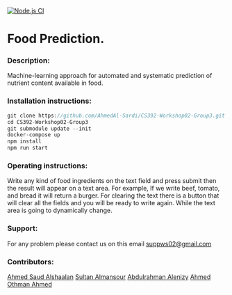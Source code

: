[![Node.js CI](https://github.com/AhmedAl-Sardi/CS392-Workshop02-Group3/actions/workflows/node.js.yml/badge.svg)](https://github.com/AhmedAl-Sardi/CS392-Workshop02-Group3/actions/workflows/node.js.yml)
# Food Prediction.
### Description:
Machine-learning approach for automated and systematic prediction of nutrient content available in food.
### Installation instructions:
```js
git clone https://github.com/AhmedAl-Sardi/CS392-Workshop02-Group3.git
cd CS392-Workshop02-Group3
git submodule update --init
docker-compose up 
npm install
npm run start
```
### Operating instructions:
Write any kind of food ingredients on the text field and press submit then the result will appear on a text area. For example, If we write beef, tomato, and bread it will return a burger. For clearing the text there is a button that will clear all the fields and you will be ready to write again. While the text area is going to dynamically change.
### Support:
For any problem please contact us on this email suppws02@gmail.com
### Contributors:
[Ahmed Saud Alshaalan](https://github.com/AhmedSaudA)
[Sultan Almansour](https://github.com/sultan209)
[Abdulrahman Alenizy](https://github.com/abdulrahman-alanzi)
[Ahmed Othman Ahmed](https://github.com/AhmedAl-Sardi)
